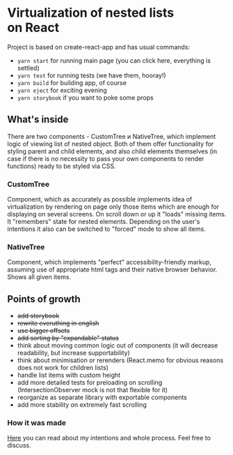 # Virtualization of nested lists on React

Project is based on create-react-app and has usual commands: 
* `yarn start` for running main page (you can click here, everything is settled)
* `yarn test` for running tests (we have them, hooray!)
* `yarn build` for building app, of course
* `yarn eject` for exciting evening
* `yarn storybook` if you want to poke some props 

## What's inside

There are two components - CustomTree и NativeTree, which implement logic of viewing list of nested object. Both of them offer functionality for styling parent and child elements, and also child elements themselves (in case if there is no necessity to pass your own components to render functions) ready to be styled via CSS.

### CustomTree

Component, which as accurately as possible implements idea of virtualization by rendering on page only those items which are enough for displaying on several screens. On scroll down or up it "loads" missing items. It "remembers" state for nested elements.
Depending on the user's intentions it also can be switched to "forced" mode to show all items.

### NativeTree

Component, which implements "perfect" accessibility-friendly markup, assuming use of appropriate html tags and their native browser behavior. Shows all given items. 

## Points of growth
* ~~add storybook~~
* ~~rewrite everuthing in english~~
* ~~use bigger offsets~~
* ~~add sorting by "expandable" status~~
* think about moving common logic out of components (it will decrease readability, but increase supportability)
* think about minimisation or rerenders (React.memo for obvious reasons does not work for children lists)
* handle list items with custom height
* add more detailed tests for preloading on scrolling (IntersectionObserver mock is not that flexible for it)
* reorganize as separate library with exportable components
* add more stability on extremely fast scrolling

### How it was made
[Here](https://medium.com/@mei33.pw/list-virtualization-on-react-bc583db6951f) you can read about my intentions and whole process. Feel free to discuss.
